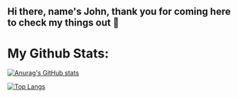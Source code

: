 ## Hi there, name's John, thank you for coming here to check my things out 👋

# My Github Stats: #
[![Anurag's GitHub stats](https://github-readme-stats.vercel.app/api?username=johnwalker189&theme=onedark)](https://github.com/johnwalker1189/github-readme-stats)

[![Top Langs](https://github-readme-stats.vercel.app/api/top-langs/?username=johnwalker189&layout=compact&theme=onedark)](https://github.com/johnwalker189/github-readme-stats)
